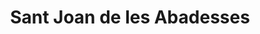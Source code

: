 ---
title: Sant Joan de les Abadesses
url: /sant-joan-de-les-abadesses/
latitude: 42.236
longitude: 2.293
---